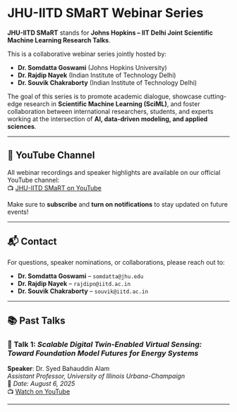 # JHU-IITD SMaRT Webinar Series

**JHU-IITD SMaRT** stands for **Johns Hopkins – IIT Delhi Joint Scientific Machine Learning Research Talks**.

This is a collaborative webinar series jointly hosted by:

- **Dr. Somdatta Goswami** (Johns Hopkins University)  
- **Dr. Rajdip Nayek** (Indian Institute of Technology Delhi)  
- **Dr. Souvik Chakraborty** (Indian Institute of Technology Delhi)

The goal of this series is to promote academic dialogue, showcase cutting-edge research in **Scientific Machine Learning (SciML)**, and foster collaboration between international researchers, students, and experts working at the intersection of **AI, data-driven modeling, and applied sciences**.

---

## 🎥 YouTube Channel

All webinar recordings and speaker highlights are available on our official YouTube channel:  
📺 [JHU-IITD SMaRT on YouTube](https://www.youtube.com/@JHU-IITDSMART)

Make sure to **subscribe** and **turn on notifications** to stay updated on future events!

---

## 📬 Contact

For questions, speaker nominations, or collaborations, please reach out to:

- **Dr. Somdatta Goswami** – `somdatta@jhu.edu` 
- **Dr. Rajdip Nayek** – `rajdipn@iitd.ac.in`  
- **Dr. Souvik Chakraborty** – `souvik@iitd.ac.in` 

---

## 📚 Past Talks

### 🔹 Talk 1: *Scalable Digital Twin-Enabled Virtual Sensing: Toward Foundation Model Futures for Energy Systems*  
**Speaker**: Dr. Syed Bahauddin Alam  
*Assistant Professor, University of Illinois Urbana-Champaign*  
📅 *Date: August 6, 2025*  
📺 [Watch on YouTube](https://youtu.be/72jLwYNlBkE)

---


